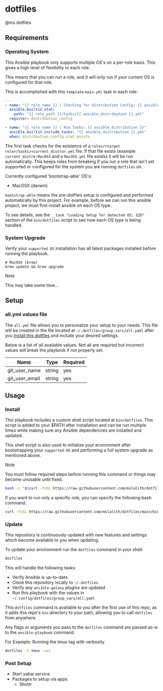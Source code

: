 # dotfiles

@ms dotfiles

## Requirements

### Operating System

This Ansible playbook only supports multiple OS's on a per-role basis. This gives a high level of flexibility to each role.

This means that you can run a role, and it will only run if your current OS is configured for that role.

This is accomplished with this `template` `main.yml` task in each role:

```yaml
---
- name: "{{ role_name }} | Checking for Distribution Config: {{ ansible_distribution }}"
  ansible.builtin.stat:
    path: "{{ role_path }}/tasks/{{ ansible_distribution }}.yml"
  register: distribution_config

- name: "{{ role_name }} | Run Tasks: {{ ansible_distribution }}"
  ansible.builtin.include_tasks: "{{ ansible_distribution }}.yml"
  when: distribution_config.stat.exists
```

The first task checks for the existence of a `roles/<target role>/tasks/<current_distro>.yml` file. If that file exists (example `current_distro:MacOSX` and a `MacOSX.yml` file exists) it will be run automatically. This keeps roles from breaking if you run a role that isn't yet supported or configured for the system you are running `dotfiles` on.

Currently configured 'bootstrap-able' OS's:

- MacOSX (darwin)

`bootstrap-able` means the pre-dotfiles setup is configured and performed automatically by this project. For example, before we can run this ansible project, we must first install ansible on each OS type.

To see details, see the `__task "Loading Setup for detected OS: $ID"` section of the `bin/dotfiles` script to see how each OS type is being handled.

### System Upgrade

Verify your `supported OS` installation has all latest packages installed before running the playbook.

```
# MacOSX (brew)
brew update && brew upgrade
```

> [!NOTE]
> This may take some time...

## Setup

### all.yml values file

The `all.yml` file allows you to personalize your setup to your needs. This file will be created in the file located at `~/.dotfiles/group_vars/all.yaml` after you [Install this dotfiles](#install) and include your desired settings.

Below is a list of all available values. Not all are required but incorrect values will break the playbook if not properly set.

| Name           | Type   | Required |
| -------------- | ------ | -------- |
| git_user_name  | string | yes      |
| git_user_email | string | yes      |

## Usage

### Install

This playbook includes a custom shell script located at `bin/dotfiles`. This script is added to your $PATH after installation and can be run multiple times while making sure any Ansible dependencies are installed and updated.

This shell script is also used to initialize your environment after bootstrapping your `supported-OS` and performing a full system upgrade as mentioned above.

> [!NOTE]
> You must follow required steps before running this command or things may become unusable until fixed.

```bash
bash -c "$(curl -fsSL https://raw.githubusercontent.com/mslalith/dotfiles/main/bin/dotfiles)"
```

If you want to run only a specific role, you can specify the following bash command:

```bash
curl -fsSL https://raw.githubusercontent.com/mslalith/dotfiles/main/bin/dotfiles | bash -s -- --tags comma,seperated,tags
```

### Update

This repository is continuously updated with new features and settings which become available to you when updating.

To update your environment run the `dotfiles` command in your shell:

```bash
dotfiles
```

This will handle the following tasks:

- Verify Ansible is up-to-date
- Clone this repository locally to `~/.dotfiles`
- Verify any `ansible-galaxy` plugins are updated
- Run this playbook with the values in `~/.config/dotfiles/group_vars/all.yaml`

This `dotfiles` command is available to you after the first use of this repo, as it adds this repo's `bin` directory to your path, allowing you to call `dotfiles` from anywhere.

Any flags or arguments you pass to the `dotfiles` command are passed as-is to the `ansible-playbook` command.

For Example: Running the tmux tag with verbosity

```bash
dotfiles -t tmux -vvv
```

### Post Setup

- Start yabai service
- Packages to setup via apps
  - Shottr
